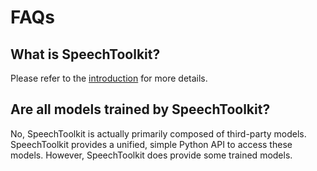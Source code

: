 # FAQs

## What is SpeechToolkit?

Please refer to the [introduction](index.md) for more details.

## Are all models trained by SpeechToolkit?

No, SpeechToolkit is actually primarily composed of third-party models. SpeechToolkit provides a unified, simple Python API to access these models. However, SpeechToolkit does provide some trained models.